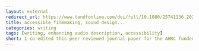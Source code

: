 ```yaml
---
layout: external
redirect_url: https://www.tandfonline.com/doi/full/10.1080/25741136.2020.1832830
title: accessible filmmaking, sound design...
categories: writing
tags: [writing, enhancing audio description, accessibility]
short: I co-edited this peer-reviewed journal paper for the AHRC funded Enhancing Audio Description project. 
---
```

